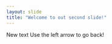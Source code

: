 ```yaml
---
layout: slide
title: "Welcome to out second slide!"
---
```

New text
Use the left arrow to go back!
